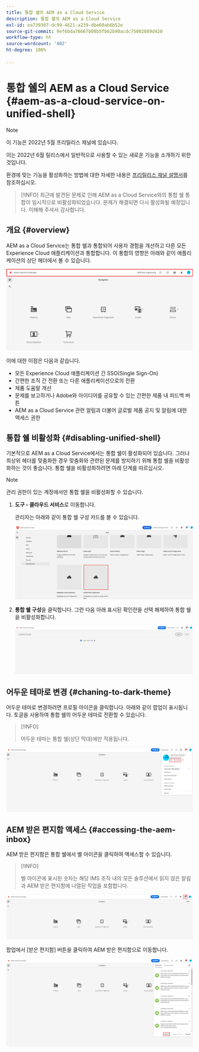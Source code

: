 ```yaml
---
title: 통합 쉘의 AEM as a Cloud Service
description: 통합 쉘의 AEM as a Cloud Service
exl-id: ea739307-dc99-4621-a239-dbe60ab6b52e
source-git-commit: 9ef6bda76667b08b5fb62b90acdc75002889d420
workflow-type: ht
source-wordcount: '402'
ht-degree: 100%

---
```


# 통합 쉘의 AEM as a Cloud Service {#aem-as-a-cloud-service-on-unified-shell}

>[!NOTE]
>이 기능은 2022년 5월 프리릴리스 채널에 있습니다.
>
>이는 2022년 6월 릴리스에서 일반적으로 사용할 수 있는 새로운 기능을 소개하기 위한 것입니다.
>
>환경에 맞는 기능을 활성화하는 방법에 대한 자세한 내용은 [프리릴리스 채널 설명서](/help/release-notes/prerelease.md#enable-prerelease)를 참조하십시오.

>[!INFO]
>최근에 발견된 문제로 인해 AEM as a Cloud Service와의 통합 쉘 통합이 일시적으로 비활성화되었습니다. 문제가 해결되면 다시 활성화될 예정입니다. 이해해 주셔서 감사합니다.

## 개요 {#overview}

AEM as a Cloud Service는 통합 쉘과 통합되어 사용자 경험을 개선하고 다른 모든 Experience Cloud 애플리케이션과 통합합니다. 이 통합의 영향은 아래와 같이 애플리케이션의 상단 헤더에서 볼 수 있습니다.

![이미지](/help/overview/assets/unifiedshell1.png)

이에 대한 이점은 다음과 같습니다.

* 모든 Experience Cloud 애플리케이션 간 SSO(Single Sign-On)
* 간편한 조직 간 전환 또는 다른 애플리케이션으로의 전환
* 제품 도움말 개선
* 문제를 보고하거나 Adobe와 아이디어를 공유할 수 있는 간편한 제품 내 피드백 버튼
* AEM as a Cloud Service 관련 알림과 더불어 글로벌 제품 공지 및 알림에 대한 액세스 권한

## 통합 쉘 비활성화 {#disabling-unified-shell}

기본적으로 AEM as a Cloud Service에서는 통합 쉘이 활성화되어 있습니다. 그러나 최상위 헤더를 맞춤화한 경우 맞춤화와 관련된 문제를 방지하기 위해 통합 쉘을 비활성화하는 것이 좋습니다. 통합 쉘을 비활성화하려면 아래 단계를 따르십시오.

>[!NOTE]
>관리 권한이 있는 계정에서만 통합 쉘을 비활성화할 수 있습니다.

1. **도구 - 클라우드 서비스**&#x200B;로 이동합니다.

   관리자는 아래와 같이 통합 쉘 구성 카드를 볼 수 있습니다.

   ![이미지](/help/overview/assets/unifiedshell2.png)

1. **통합 쉘 구성**&#x200B;을 클릭합니다. 그런 다음 아래 표시된 확인란을 선택 해제하여 통합 쉘을 비활성화합니다.

   ![이미지](/help/overview/assets/unifiedshell3.png)

## 어두운 테마로 변경 {#chaning-to-dark-theme}

어두운 테마로 변경하려면 프로필 아이콘을 클릭합니다. 아래와 같이 팝업이 표시됩니다. 토글을 사용하여 통합 쉘의 어두운 테마로 전환할 수 있습니다.

>[!INFO]
>
>어두운 테마는 통합 쉘(상단 막대)에만 적용됩니다.

![이미지](/help/overview/assets/unifiedshell4.png)

## AEM 받은 편지함 액세스 {#accessing-the-aem-inbox}

AEM 받은 편지함은 통합 쉘에서 벨 아이콘을 클릭하여 액세스할 수 있습니다.

>[!INFO]
>
> 벨 아이콘에 표시된 숫자는 해당 IMS 조직 내의 모든 솔루션에서 읽지 않은 알림과 AEM 받은 편지함에 나열된 작업을 포함합니다.

![이미지](/help/overview/assets/unifiedshell5.png)

팝업에서 [받은 편지함] 버튼을 클릭하여 AEM 받은 편지함으로 이동합니다.

![이미지](/help/overview/assets/unifiedshell6.png)
